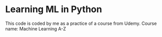 # Learning ML in Python 

This code is coded by me as a practice of a course from Udemy.
Course name: Machine Learning A-Z